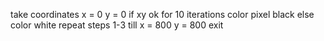 take coordinates x = 0  y = 0 
if  xy ok for 10 iterations color pixel black
else color white
repeat steps 1-3 till x = 800 y = 800
exit 